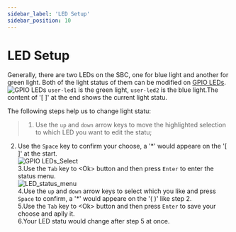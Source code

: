 ```yaml
---
sidebar_label: 'LED Setup'
sidebar_position: 10
---
```


# LED Setup

Generally, there are two LEDs on the SBC, one for blue light and another for green light.
Both of the light status of them can be modified on [GPIO LEDs](../configuration/rsetup-tool#gpio-leds).  
![GPIO LEDs](/img/configuration/GPIO_LEDs.png)
`user-led1` is the green light, `user-led2` is the blue light.The content of '[ ]' at the end shows the current light statu.

The following steps help us to change light statu:
>1. Use the `up` and `down` arrow keys to move the highlighted selection to which LED you want to edit the statu;  
2. Use the `Space` key to confirm your choose, a '\*' would appeare on the '[ ]' at the start.  
![GPIO LEDs_Select](/img/configuration/GPIO_LEDs_Select.png)  
3.Use the `Tab` key to <Ok\> button and then press `Enter` to enter the status menu.  
![LED_status_menu](/img/configuration/LED_status_menu.png)  
4.Use the `up` and `down` arrow keys to select which you like and press `Space` to confirm, a '\*' would appeare on the '( )' like step 2.  
5.Use the `Tab` key to <Ok\> button and then press `Enter` to save your choose and aplly it.  
6.Your LED statu would change after step 5 at once.  